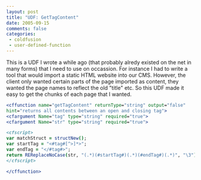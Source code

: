 ```yaml
---
layout: post
title: "UDF: GetTagContent"
date: 2005-09-15
comments: false
categories:
 - coldfusion
 - user-defined-function
---
```

This is a UDF I wrote a while ago (that probably alredy existed on the net in
many forms) that I need to use on occassion. For instance I had to write a
tool that would import a static HTML website into our CMS. However, the client
only wanted certain parts of the page imported as content, they wanted the
page names to reflect the old "title" etc. So this UDF made it easy to get the
chunks of each page that I wanted.


```cfc
<cffunction name="getTagContent" returnType="string" output="false"
hint="returns all contents between an open and closing tag">
<cfargument Name="tag" type="string" required="true">
<cfargument Name="str" type="string" required="true">

<cfscript>
var matchStruct = structNew();
var startTag = "<#tag#[^>]*>";
var endTag = "</#tag#>";
return REReplaceNoCase(str, "(.*)(#startTag#)(.*)(#endTag#)(.*)", "\3");
</cfscript>

</cffunction>

```


